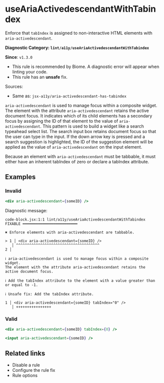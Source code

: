 # useAriaActivedescendantWithTabindex

Enforce that `tabIndex` is assigned to non-interactive HTML elements with `aria-activedescendant`.

**Diagnostic Category: `lint/a11y/useAriaActivedescendantWithTabindex`**

**Since**: `v1.3.0`

- This rule is recommended by Biome. A diagnostic error will appear when linting your code.
- This rule has an **unsafe** fix.

Sources: 
- Same as: `jsx-a11y/aria-activedescendant-has-tabindex`

`aria-activedescendant` is used to manage focus within a composite widget. The element with the attribute `aria-activedescendant` retains the active document focus. It indicates which of its child elements has a secondary focus by assigning the ID of that element to the value of `aria-activedescendant`. This pattern is used to build a widget like a search typeahead select list. The search input box retains document focus so that the user can type in the input. If the down arrow key is pressed and a search suggestion is highlighted, the ID of the suggestion element will be applied as the value of `aria-activedescendant` on the input element.

Because an element with `aria-activedescendant` must be tabbable, it must either have an inherent tabIndex of zero or declare a tabIndex attribute.

## Examples

### Invalid

```jsx
<div aria-activedescendant={someID} />
```

Diagnostic message:
```
code-block.jsx:1:1 lint/a11y/useAriaActivedescendantWithTabindex FIXABLE ━━━━━━━━━━━━━━━━━━━━━━━━━

✖ Enforce elements with aria-activedescendant are tabbable.

> 1 │ <div aria-activedescendant={someID} />
   │ ^^^^^^^^^^^^^^^^^^^^^^^^^^^^^^^^^^^^^^
2 │ 

ℹ aria-activedescendant is used to manage focus within a composite widget.
The element with the attribute aria-activedescendant retains the active document focus.

ℹ Add the tabIndex attribute to the element with a value greater than or equal to -1.

ℹ Unsafe fix: Add the tabIndex attribute.

1 │ <div aria-activedescendant={someID} tabIndex="0" />
   │ ++++++++++++++++
```

### Valid

```jsx
<div aria-activedescendant={someID} tabIndex={0} />
```

```jsx
<input aria-activedescendant={someID} />
```

## Related links

- Disable a rule
- Configure the rule fix
- Rule options